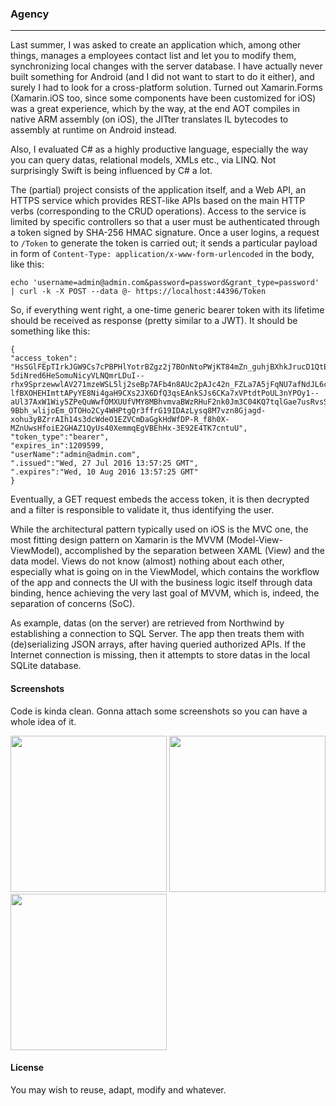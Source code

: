 ### Agency
----

Last summer, I was asked to create an application which, among other things, manages a employees contact list and let you to modify them, synchronizing local changes with the server database. I have actually never built something for Android (and I did not want to start to do it either), and surely I had to look for a cross-platform solution. Turned out Xamarin.Forms (Xamarin.iOS too, since some components have been customized for iOS) was a great experience, which by the way, at the end AOT compiles in native ARM assembly (on iOS), the JITter translates IL bytecodes to assembly at runtime on Android instead. 

Also, I evaluated C# as a highly productive language, especially the way you can query datas, relational models, XMLs etc., via LINQ. Not surprisingly Swift is being influenced by C# a lot.

The (partial) project consists of the application itself, and a Web API, an HTTPS service which provides REST-like APIs based on the main HTTP verbs (corresponding to the CRUD operations). Access to the service is limited by specific controllers so that a user must be authenticated through a token signed by SHA-256 HMAC signature. Once a user logins, a request to `/Token` to generate the token is carried out; it sends a particular payload in form of `Content-Type: application/x-www-form-urlencoded` in the body, like this:

```
echo 'username=admin@admin.com&password=password&grant_type=password' | curl -k -X POST --data @- https://localhost:44396/Token
```

So, if everything went right, a one-time generic bearer token with its lifetime should be received as response (pretty similar to a JWT). It should be something like this:

```
{  
"access_token": "HsSGlFEpTIrkJGW9Cs7cPBPHlYotrBZgz2j7BOnNtoPWjKT84mZn_guhjBXhkJrucD1QtE1J_zqaTR-5diNred6HeSomuNicyVLNQmrLDuI--rhx9SprzewwlAV271mzeWSL5lj2seBp7AFb4n8AUc2pAJc42n_FZLa7A5jFqNU7afNdJL6c-lfBXOHEHImttAPyYE8Ni4gaH9CXs2JX6DfQ3qsEAnkSJs6CKa7xVPtdtPoUL3nYPOy1--aUl37AxW1Wiy5ZPeQuWwfOMXUUfVMY8MBhvmvaBWzRHuF2nk0Jm3C04KQ7tqlGae7usRvsSKONvlNj258rR-9Bbh_wlijoEm_OTOHo2Cy4WHPtgQr3ffrG19IDAzLysq8M7vzn8Gjagd-xohu3yBZrrAIh14s3dcWdeO1EZVCmDaGgkHdWfDP-R_f8h0X-MZnUwsHfoiE2GHAZ1QyUs40XemmqEgVBEhHx-3E92E4TK7cntuU",
"token_type":"bearer",
"expires_in":1209599,
"userName":"admin@admin.com",
".issued":"Wed, 27 Jul 2016 13:57:25 GMT",
".expires":"Wed, 10 Aug 2016 13:57:25 GMT"
}
```

Eventually, a GET request embeds the access token, it is then decrypted and a filter is responsible to validate it, thus identifying the user. 

While the architectural pattern typically used on iOS is the MVC one, the most fitting design pattern on Xamarin is the MVVM (Model-View-ViewModel), accomplished by the separation between XAML (View) and the data model. Views do not know (almost) nothing about each other, especially what is going on in the ViewModel, which contains the workflow of the app and connects the UI with the business logic itself through data binding, hence achieving the very last goal of MVVM, which is, indeed, the separation of concerns (SoC).

As example, datas (on the server) are retrieved from Northwind by establishing a connection to SQL Server. The app then treats them with (de)serializing JSON arrays, after having queried authorized APIs. If the Internet connection is missing, then it attempts to store datas in the local SQLite database.

#### Screenshots
Code is kinda clean. Gonna attach some screenshots so you can have a whole idea of it.

<img src="https://www.dropbox.com/s/0m4hf87du2d8rvb/login_agency.png?raw=1" width="250px"/>
<img src="https://www.dropbox.com/s/jt1fwtmi86vstls/list_agency.png?raw=1" width="250px"/>
<img src="https://www.dropbox.com/s/qby8dztwqfh8qo7/update_agency.png?raw=1" width="250px"/>

#### License
You may wish to reuse, adapt, modify and whatever.
